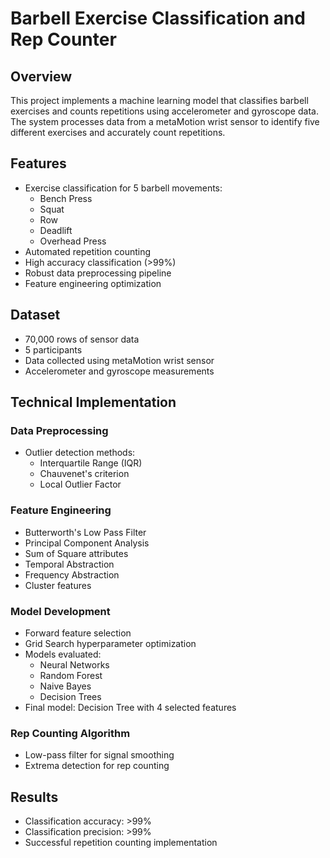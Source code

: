 # Barbell Exercise Classification and Rep Counter

## Overview
This project implements a machine learning model that classifies barbell exercises and counts repetitions using accelerometer and gyroscope data. The system processes data from a metaMotion wrist sensor to identify five different exercises and accurately count repetitions.

## Features
- Exercise classification for 5 barbell movements:
  - Bench Press
  - Squat
  - Row
  - Deadlift
  - Overhead Press
- Automated repetition counting
- High accuracy classification (>99%)
- Robust data preprocessing pipeline
- Feature engineering optimization

## Dataset
- 70,000 rows of sensor data
- 5 participants
- Data collected using metaMotion wrist sensor
- Accelerometer and gyroscope measurements

## Technical Implementation

### Data Preprocessing
- Outlier detection methods:
  - Interquartile Range (IQR)
  - Chauvenet's criterion
  - Local Outlier Factor

### Feature Engineering
- Butterworth's Low Pass Filter
- Principal Component Analysis
- Sum of Square attributes
- Temporal Abstraction
- Frequency Abstraction
- Cluster features

### Model Development
- Forward feature selection
- Grid Search hyperparameter optimization
- Models evaluated:
  - Neural Networks
  - Random Forest
  - Naive Bayes
  - Decision Trees
- Final model: Decision Tree with 4 selected features

### Rep Counting Algorithm
- Low-pass filter for signal smoothing
- Extrema detection for rep counting

## Results
- Classification accuracy: >99%
- Classification precision: >99%
- Successful repetition counting implementation




